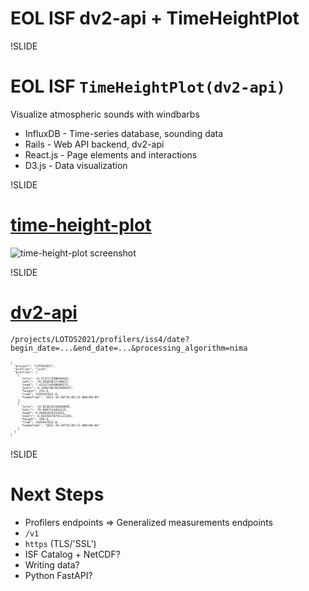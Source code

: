 # EOL ISF dv2-api + TimeHeightPlot

!SLIDE

# EOL ISF `TimeHeightPlot(dv2-api)`

Visualize atmospheric sounds with windbarbs

- InfluxDB - Time-series database, sounding data
- Rails - Web API backend, dv2-api
- React.js - Page elements and interactions
- D3.js - Data visualization

!SLIDE

# [time-height-plot](http://datavis.eol.ucar.edu/time-height-plot/)

![time-height-plot screenshot](images/time-height-plot.png)

!SLIDE

# [dv2-api](https://ncar.github.io/dv2-api/api/swagger-ui/)

`/projects/LOTOS2021/profilers/iss4/date?begin_date=...&end_date=...&processing_algorithm=nima`

<pre class="code-wrapper" style="font-size: 0.4em;">
<code class="json hls">{
  "project": "LOTOS2021",
  "profiler": "iss4",
  "profiles": [
    {
      "snrw": -6.373717308044434,
      "wdir": -76.05693817138672,
      "wspd": 7.4213714599609375,
      "wvert": 0.12067867815494537,
      "height": 252.0,
      "time": 1635447622.0,
      "humanTime": "2021-10-28T19:00:22.000+00:00"
    },
    {
      "snrw": -14.623616218566895,
      "wdir": -79.0997314453125,
      "wspd": 8.26481819152832,
      "wvert": 0.02250278741121292,
      "height": 350.0,
      "time": 1635447622.0,
      "humanTime": "2021-10-28T19:00:22.000+00:00"
    }
  }
}
</code>
</pre>

!SLIDE

# Next Steps

- Profilers endpoints => Generalized measurements endpoints
- `/v1`
- `https` (TLS/'SSL')
- ISF Catalog + NetCDF?
- Writing data?
- Python FastAPI?
